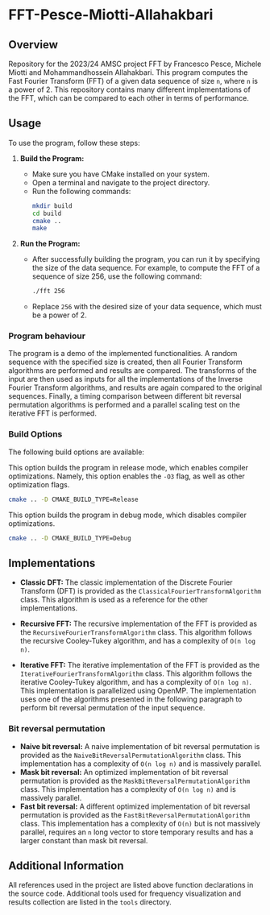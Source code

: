 # FFT-Pesce-Miotti-Allahakbari

## Overview

Repository for the 2023/24 AMSC project FFT by Francesco Pesce, Michele Miotti and Mohammandhossein Allahakbari.
This program computes the Fast Fourier Transform (FFT) of a given data sequence of size `n`, where `n` is a power of 2.
This repository contains many different implementations of the FFT, which can be compared to each other in terms of performance.

## Usage

To use the program, follow these steps:

1. **Build the Program:**
   - Make sure you have CMake installed on your system.
   - Open a terminal and navigate to the project directory.
   - Run the following commands:
     ```bash
     mkdir build
     cd build
     cmake ..
     make
     ```

2. **Run the Program:**
   - After successfully building the program, you can run it by specifying the size of the data sequence. For example, to compute the FFT of a sequence of size 256, use the following command:
        ```bash
        ./fft 256
        ```
   - Replace `256` with the desired size of your data sequence, which must be a power of 2.
   
### Program behaviour

The program is a demo of the implemented functionalities. A random sequence with the specified size is created, then all Fourier Transform algorithms are performed and results are compared. The transforms of the input are then used as inputs for all the implementations of the Inverse Fourier Transform algorithms, and results are again compared to the original sequences. Finally, a timing comparison between different bit reversal permutation algorithms is performed and a parallel scaling test on the iterative FFT is performed.

### Build Options

The following build options are available:


This option builds the program in release mode, which enables compiler optimizations. Namely, this option enables the `-O3` flag, as well as other optimization flags.

```bash
cmake .. -D CMAKE_BUILD_TYPE=Release
```

This option builds the program in debug mode, which disables compiler optimizations.

```bash
cmake .. -D CMAKE_BUILD_TYPE=Debug
```

## Implementations

+ **Classic DFT:** The classic implementation of the Discrete Fourier Transform (DFT) is provided as the `ClassicalFourierTransformAlgorithm` class. This algorithm is used as a reference for the other implementations.

+ **Recursive FFT:** The recursive implementation of the FFT is provided as the `RecursiveFourierTransformAlgorithm` class. This algorithm follows the recursive Cooley-Tukey algorithm, and has a complexity of `O(n log n)`.

+ **Iterative FFT:** The iterative implementation of the FFT is provided as the `IterativeFourierTransformAlgorithm` class. This algorithm follows the iterative Cooley-Tukey algorithm, and has a complexity of `O(n log n)`. This implementation is parallelized using OpenMP. The implementation uses one of the algorithms presented in the following paragraph to perform bit reversal permutation of the input sequence.

### Bit reversal permutation

+ **Naive bit reversal:** A naive implementation of bit reversal permutation is provided as the `NaiveBitReversalPermutationAlgorithm` class. This implementation has a complexity of `O(n log n)` and is massively parallel.
+ **Mask bit reversal:** An optimized implementation of bit reversal permutation is provided as the `MaskBitReversalPermutationAlgorithm` class. This implementation has a complexity of `O(n log n)` and is massively parallel.
+ **Fast bit reversal:** A different optimized implementation of bit reversal permutation is provided as the `FastBitReversalPermutationAlgorithm` class. This implementation has a complexity of `O(n)` but is not massively parallel, requires an `n` long vector to store temporary results and has a larger constant than mask bit reversal.

## Additional Information

All references used in the project are listed above function declarations in the source code.
Additional tools used for frequency visualization and results collection are listed in the `tools` directory.
